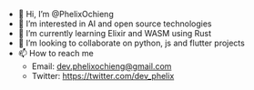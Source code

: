 - 👋 Hi, I’m @PhelixOchieng
- 👀 I’m interested in AI and open source technologies
- 🌱 I’m currently learning Elixir and WASM using Rust
- 💞️ I’m looking to collaborate on python, js and flutter projects
- 📫 How to reach me
     - Email: dev.phelixochieng@gmail.com
     - Twitter: https://twitter.com/dev_phelix

<!---
PhelixOchieng/PhelixOchieng is a ✨ special ✨ repository because its `README.md` (this file) appears on your GitHub profile.
You can click the Preview link to take a look at your changes.
--->
